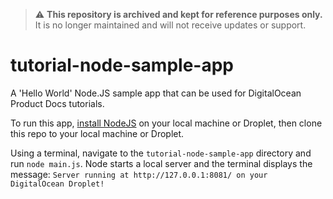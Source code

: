 > ⚠️ **This repository is archived and kept for reference purposes only.**  
> It is no longer maintained and will not receive updates or support.

# tutorial-node-sample-app
A 'Hello World' Node.JS sample app that can be used for DigitalOcean Product Docs tutorials.

To run this app, [install NodeJS](https://www.digitalocean.com/community/tutorials/how-to-install-node-js-on-ubuntu-20-04) on your local machine or Droplet, then clone this repo to your local machine or Droplet.

Using a terminal, navigate to the `tutorial-node-sample-app` directory and run `node main.js`. Node starts a local server and the terminal displays the message: `Server running at http://127.0.0.1:8081/ on your DigitalOcean Droplet!`
